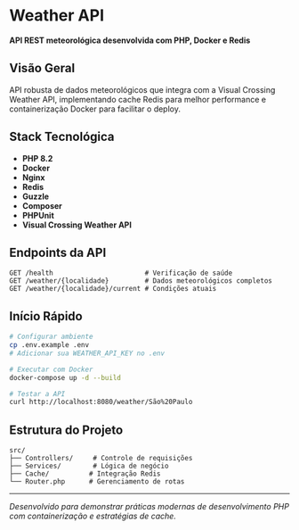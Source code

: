 # Weather API

**API REST meteorológica desenvolvida com PHP, Docker e Redis**

## Visão Geral

API robusta de dados meteorológicos que integra com a Visual Crossing Weather API, implementando cache Redis para melhor performance e containerização Docker para facilitar o deploy.

## Stack Tecnológica

- **PHP 8.2**
- **Docker**
- **Nginx**
- **Redis**
- **Guzzle**
- **Composer**
- **PHPUnit**
- **Visual Crossing Weather API**

## Endpoints da API

```
GET /health                       # Verificação de saúde
GET /weather/{localidade}         # Dados meteorológicos completos
GET /weather/{localidade}/current # Condições atuais
```

## Início Rápido

```bash
# Configurar ambiente
cp .env.example .env
# Adicionar sua WEATHER_API_KEY no .env

# Executar com Docker
docker-compose up -d --build

# Testar a API
curl http://localhost:8080/weather/São%20Paulo
```

## Estrutura do Projeto

```
src/
├── Controllers/     # Controle de requisições
├── Services/        # Lógica de negócio
├── Cache/          # Integração Redis
└── Router.php      # Gerenciamento de rotas
```

---

*Desenvolvido para demonstrar práticas modernas de desenvolvimento PHP com containerização e estratégias de cache.*